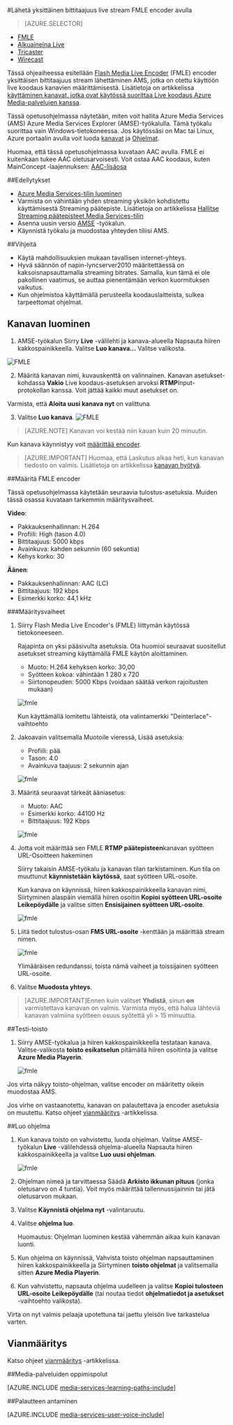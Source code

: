 <properties 
    pageTitle="Määritä FMLE encoder lähettää yhden bittitaajuus live stream | Microsoft Azure" 
    description="Tässä ohjeaiheessa esitellään Flash Media Live Encoder (FMLE) encoder yksittäisen bittitaajuus stream lähettäminen AMS, jotka on otettu käyttöön live koodaus kanavien määrittämisestä." 
    services="media-services" 
    documentationCenter="" 
    authors="Juliako" 
    manager="erikre" 
    editor=""/>

<tags 
    ms.service="media-services" 
    ms.workload="media" 
    ms.tgt_pltfrm="na" 
    ms.devlang="ne" 
    ms.topic="article" 
    ms.date="10/12/2016"
    ms.author="juliako;cenkdin;anilmur"/>

#<a name="use-the-fmle-encoder-to-send-a-single-bitrate-live-stream"></a>Lähetä yksittäinen bittitaajuus live stream FMLE encoder avulla

> [AZURE.SELECTOR]
- [FMLE](media-services-configure-fmle-live-encoder.md)
- [Alkuaineina Live](media-services-configure-elemental-live-encoder.md)
- [Tricaster](media-services-configure-tricaster-live-encoder.md)
- [Wirecast](media-services-configure-wirecast-live-encoder.md)

Tässä ohjeaiheessa esitellään [Flash Media Live Encoder](http://www.adobe.com/products/flash-media-encoder.html) (FMLE) encoder yksittäisen bittitaajuus stream lähettäminen AMS, jotka on otettu käyttöön live koodaus kanavien määrittämisestä. Lisätietoja on artikkelissa [käyttäminen kanavat, jotka ovat käytössä suorittaa Live koodaus Azure Media-palvelujen kanssa](media-services-manage-live-encoder-enabled-channels.md).

Tässä opetusohjelmassa näytetään, miten voit hallita Azure Media Services (AMS) Azure Media Services Explorer (AMSE)-työkalulla. Tämä työkalu suorittaa vain Windows-tietokoneessa. Jos käytössäsi on Mac tai Linux, Azure portaalin avulla voit luoda [kanavat](media-services-portal-creating-live-encoder-enabled-channel.md#create-a-channel) ja [Ohjelmat](media-services-portal-creating-live-encoder-enabled-channel.md#create-and-manage-a-program).

Huomaa, että tässä opetusohjelmassa kuvataan AAC avulla. FMLE ei kuitenkaan tukee AAC oletusarvoisesti. Voit ostaa AAC koodaus, kuten MainConcept ‑laajennuksen: [AAC-lisäosa](http://www.mainconcept.com/products/plug-ins/plug-ins-for-adobe/aac-encoder-fmle.html)

##<a name="prerequisites"></a>Edellytykset

- [Azure Media Services-tilin luominen](media-services-portal-create-account.md)
- Varmista on vähintään yhden streaming yksikön kohdistettu käyttämisestä Streaming päätepiste. Lisätietoja on artikkelissa [Hallitse Streaming päätepisteet Media Services-tilin](media-services-portal-manage-streaming-endpoints.md)
- Asenna uusin versio [AMSE](https://github.com/Azure/Azure-Media-Services-Explorer) -työkalun.
- Käynnistä työkalu ja muodostaa yhteyden tiliisi AMS.

##<a name="tips"></a>Vihjeitä

- Käytä mahdollisuuksien mukaan tavallisen internet-yhteys.
- Hyvä säännön of napin-lyncserver2010 määritettäessä on kaksoisnapsauttamalla streaming bitrates. Samalla, kun tämä ei ole pakollinen vaatimus, se auttaa pienentämään verkon kuormituksen vaikutus.
- Kun ohjelmistoa käyttämällä perusteella koodauslaitteista, sulkea tarpeettomat ohjelmat.

## <a name="create-a-channel"></a>Kanavan luominen

1.  AMSE-työkalun Siirry **Live** -välilehti ja kanava-alueella Napsauta hiiren kakkospainikkeella. Valitse **Luo kanava...** Valitse valikosta.

![FMLE](./media/media-services-fmle-live-encoder/media-services-fmle1.png)

2. Määritä kanavan nimi, kuvauskenttä on valinnainen. Kanavan asetukset-kohdassa **Vakio** Live koodaus-asetuksen arvoksi **RTMP**Input-protokollan kanssa. Voit jättää kaikki muut asetukset on.


Varmista, että **Aloita uusi kanava nyt** on valittuna.

3. Valitse **Luo kanava**.
![FMLE](./media/media-services-fmle-live-encoder/media-services-fmle2.png)

>[AZURE.NOTE] Kanavan voi kestää niin kauan kuin 20 minuutin.


Kun kanava käynnistyy voit [määrittää encoder](media-services-configure-fmle-live-encoder.md#configure_fmle_rtmp).

>[AZURE.IMPORTANT] Huomaa, että Laskutus alkaa heti, kun kanavan tiedosto on valmis. Lisätietoja on artikkelissa [kanavan hyötyä](media-services-manage-live-encoder-enabled-channels.md#states).

##<a id=configure_fmle_rtmp></a>Määritä FMLE encoder

Tässä opetusohjelmassa käytetään seuraavia tulostus-asetuksia. Muiden tässä osassa kuvataan tarkemmin määritysvaiheet. 

**Video**:
 
- Pakkauksenhallinnan: H.264 
- Profiili: High (tason 4.0) 
- Bittitaajuus: 5000 kbps 
- Avainkuva: kahden sekunnin (60 sekuntia) 
- Kehys korko: 30
 
**Äänen**:

- Pakkauksenhallinnan: AAC (LC) 
- Bittitaajuus: 192 kbps 
- Esimerkki korko: 44,1 kHz


###<a name="configuration-steps"></a>Määritysvaiheet

1. Siirry Flash Media Live Encoder's (FMLE) liittymän käytössä tietokoneeseen.

    Rajapinta on yksi pääsivulta asetuksia. Ota huomioi seuraavat suositellut asetukset streaming käyttämällä FMLE käytön aloittaminen.
    
    - Muoto: H.264 kehyksen korko: 30,00 
    - Syötteen kokoa: vähintään 1 280 x 720 
    - Siirtonopeuden: 5000 Kbps (voidaan säätää verkon rajoitusten mukaan)  

    ![fmle](./media/media-services-fmle-live-encoder/media-services-fmle3.png)

    Kun käyttämällä lomitettu lähteistä, ota valintamerkki "Deinterlace"-vaihtoehto

2. Jakoavain valitsemalla Muotoile vieressä, Lisää asetuksia:

    - Profiili: pää
    - Tason: 4.0
    - Avainkuva taajuus: 2 sekunnin ajan 
    
    ![fmle](./media/media-services-fmle-live-encoder/media-services-fmle4.png)

3. Määritä seuraavat tärkeät ääniasetus:
    
    - Muoto: AAC 
    - Esimerkki korko: 44100 Hz
    - Bittitaajuus: 192 Kbps
    
    ![fmle](./media/media-services-fmle-live-encoder/media-services-fmle5.png)

6. Jotta voit määrittää sen FMLE **RTMP päätepisteen**kanavan syötteen URL-Osoitteen hakeminen
    
    Siirry takaisin AMSE-työkalu ja kanavan tilan tarkistaminen. Kun tila on muuttunut **käynnistetään** **käytössä**, saat syötteen URL-osoite.
      
    Kun kanava on käynnissä, hiiren kakkospainikkeella kanavan nimi, Siirtyminen alaspäin viemällä hiiren osoitin **Kopioi syötteen URL-osoite Leikepöydälle** ja valitse sitten **Ensisijainen syötteen URL-osoite**.  
    
    ![fmle](./media/media-services-fmle-live-encoder/media-services-fmle6.png)

7. Liitä tiedot tulostus-osan **FMS URL-osoite** -kenttään ja määrittää stream nimen. 

    ![fmle](./media/media-services-fmle-live-encoder/media-services-fmle7.png)

    Ylimääräisen redundanssi, toista nämä vaiheet ja toissijainen syötteen URL-osoite.
8. Valitse **Muodosta yhteys**.

>[AZURE.IMPORTANT]Ennen kuin valitset **Yhdistä**, sinun **on** varmistettava kanavan on valmis. 
>Varmista myös, että halua lähteviä kanavan valmiina syötteen osuus syötettä yli > 15 minuuttia.

##<a name="test-playback"></a>Testi-toisto
  
1. Siirry AMSE-työkalua ja hiiren kakkospainikkeella testataan kanava. Valitse-valikosta **toisto esikatselun** pitämällä hiiren osoitinta ja valitse **Azure Media Playerin**.  

    ![fmle](./media/media-services-fmle-live-encoder/media-services-fmle8.png)

Jos virta näkyy toisto-ohjelman, valitse encoder on määritetty oikein muodostaa AMS. 

Jos virhe on vastaanotettu, kanavan on palautettava ja encoder asetuksia on muutettu. Katso ohjeet [vianmääritys](media-services-troubleshooting-live-streaming.md) -artikkelissa.  

##<a name="create-a-program"></a>Luo ohjelma

1. Kun kanava toisto on vahvistettu, luoda ohjelman. Valitse AMSE-työkalun **Live** -välilehdessä ohjelma-alueella Napsauta hiiren kakkospainikkeella ja valitse **Luo uusi ohjelman**.  

    ![fmle](./media/media-services-fmle-live-encoder/media-services-fmle9.png)

2. Ohjelman nimeä ja tarvittaessa Säädä **Arkisto ikkunan pituus** (jonka oletusarvo on 4 tuntia). Voit myös määrittää tallennussijainnin tai jätä oletusarvon mukaan.  
3. Valitse **Käynnistä ohjelma nyt** -valintaruutu.
4. Valitse **ohjelma luo**.  
  
    Huomautus: Ohjelman luominen kestää vähemmän aikaa kuin kanavan luonti.    
 
5. Kun ohjelma on käynnissä, Vahvista toisto ohjelman napsauttaminen hiiren kakkospainikkeella ja Siirtyminen **toisto ohjelmat** ja valitsemalla sitten **Azure Media Playerin**.  
6. Kun vahvistettu, napsauta ohjelma uudelleen ja valitse **Kopioi tulosteen URL-osoite Leikepöydälle** (tai noutaa tiedot **ohjelmatiedot ja asetukset** -vaihtoehto valikosta). 

Virta on nyt valmis pelaaja upotettuna tai jaettu yleisön live tarkastelua varten.  


## <a name="troubleshooting"></a>Vianmääritys

Katso ohjeet [vianmääritys](media-services-troubleshooting-live-streaming.md) -artikkelissa. 


##<a name="media-services-learning-paths"></a>Media-palveluiden oppimispolut

[AZURE.INCLUDE [media-services-learning-paths-include](../../includes/media-services-learning-paths-include.md)]

##<a name="provide-feedback"></a>Palautteen antaminen

[AZURE.INCLUDE [media-services-user-voice-include](../../includes/media-services-user-voice-include.md)]
